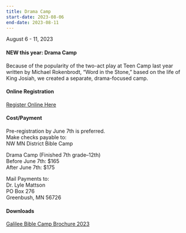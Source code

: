 ```yaml
---
title: Drama Camp
start-date: 2023-08-06
end-date: 2023-08-11
---
```


August 6 - 11, 2023

#### NEW this year: Drama Camp

Because of the popularity of the two-act play at Teen Camp last year written by Michael Rokenbrodt, “Word in the Stone,” based on the life of King Josiah, we created a separate, drama-focused camp.

#### Online Registration

[Register Online Here](https://forms.gle/hXuzoP6CQr3g4jCo6)

#### Cost/Payment

Pre-registration by June 7th is preferred.  
Make checks payable to:  
NW MN District Bible Camp

Drama Camp (Finished 7th grade–12th)  
Before June 7th: $165  
After June 7th: $175

Mail Payments to:  
Dr. Lyle Mattson  
PO Box 276  
Greenbush, MN 56726

#### Downloads

[Galilee Bible Camp Brochure 2023](/files/galilee-bible-camp-2023-brochure.pdf)
